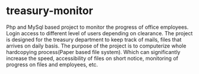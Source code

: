 # treasury-monitor
Php and MySql based project to monitor the progress of office employees. Login access to different level of users depending on clearance.
The project is designed for the treasury department to keep track of mails, files that arrives on daily basis. The purpose of the project is to computerize whole hardcopying process(Paper based file system). Which can significantly increase the speed, accessibility of files on short notice, monitoring of progress on files and employees, etc.
